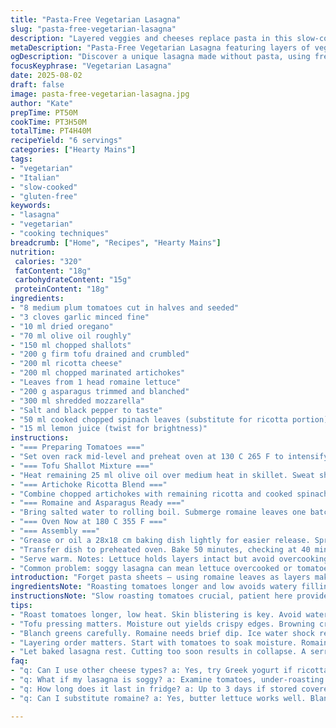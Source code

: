 ```yaml
---
title: "Pasta-Free Vegetarian Lasagna"
slug: "pasta-free-vegetarian-lasagna"
description: "Layered veggies and cheeses replace pasta in this slow-cooked, hearty lasagna variant. Tomatoes roasted until their skin slips off effortlessly. Tofu browned with shallots for texture and flavor. Artichokes chopped fine, a creamy ricotta blend with a spinach substitution. Romaine leaves hold layers instead of noodles. Asparagus blanched crisp-tender for bite. Mozzarella tops it all, browned golden in the oven. A balanced harmony of textures, freshness, and rich fattiness without traditional pasta."
metaDescription: "Pasta-Free Vegetarian Lasagna featuring layers of veggies and cheese for a hearty meal without the guilt"
ogDescription: "Discover a unique lasagna made without pasta, using fresh veggies and flavorful cheeses. A satisfying dish loaded with goodness"
focusKeyphrase: "Vegetarian Lasagna"
date: 2025-08-02
draft: false
image: pasta-free-vegetarian-lasagna.jpg
author: "Kate"
prepTime: PT50M
cookTime: PT3H50M
totalTime: PT4H40M
recipeYield: "6 servings"
categories: ["Hearty Mains"]
tags:
- "vegetarian"
- "Italian"
- "slow-cooked"
- "gluten-free"
keywords:
- "lasagna"
- "vegetarian"
- "cooking techniques"
breadcrumb: ["Home", "Recipes", "Hearty Mains"]
nutrition: 
 calories: "320"
 fatContent: "18g"
 carbohydrateContent: "15g"
 proteinContent: "18g"
ingredients:
- "8 medium plum tomatoes cut in halves and seeded"
- "3 cloves garlic minced fine"
- "10 ml dried oregano"
- "70 ml olive oil roughly"
- "150 ml chopped shallots"
- "200 g firm tofu drained and crumbled"
- "200 ml ricotta cheese"
- "200 ml chopped marinated artichokes"
- "Leaves from 1 head romaine lettuce"
- "200 g asparagus trimmed and blanched"
- "300 ml shredded mozzarella"
- "Salt and black pepper to taste"
- "50 ml cooked chopped spinach leaves (substitute for ricotta portion)"
- "15 ml lemon juice (twist for brightness)"
instructions:
- "=== Preparing Tomatoes ==="
- "Set oven rack mid-level and preheat oven at 130 C 265 F to intensify roasting without drying. Line baking sheet with parchment. Toss tomatoes with garlic, oregano, 45 ml olive oil, salt, pepper. Arrange cut side down. Roast about 2 hours 10 minutes until skins blister and detach with minimal tug. Let cool, slip skins with gentle rub. Reserve juices left on parchment."
- "=== Tofu Shallot Mixture ==="
- "Heat remaining 25 ml olive oil over medium heat in skillet. Sweat shallots until translucently soft, about 4 minutes. Add crumbled tofu. Saute stirring often until tofu edges crisp golden, about 5 minutes. Watch for browning smell but no burning. Remove from heat. Allow to cool slightly then fold in half the ricotta plus lemon juice. Season with salt and pepper. Set aside."
- "=== Artichoke Ricotta Blend ==="
- "Combine chopped artichokes with remaining ricotta and cooked spinach leaves instead of pure ricotta here. Brings moistness and vibrant color. Season. Hold chilled."
- "=== Romaine and Asparagus Ready ==="
- "Bring salted water to rolling boil. Submerge romaine leaves one batch at a time for 1-2 minutes until just wilted but still vivid green. Plunge immediately into ice water to stop cooking, intensify crunch and set color. Drain and pat dry. Blanch asparagus same way but 90 seconds max. Should be tender-firm, bright. Drain well."
- "=== Oven Now at 180 C 355 F ==="
- "=== Assembly ==="
- "Grease or oil a 28x18 cm baking dish lightly for easier release. Spread half the roasted tomatoes and their juice evenly forming a thick layer. Lay a full sheet of romaine leaves covering tomatoes completely to avoid sogginess. Dollop and spread tofu-ricotta mix over that evenly. Cover with another layer of lettuce leaves. Next, scatter asparagus lengthwise, pressing gently. Sprinkle 200 ml mozzarella over asparagus layer. Repeat layering with romaine leaves over mozzarella. Spread artichoke-spinach-ricotta blend evenly over leaves. Cover fully again with lettuce. Top with remaining tomatoes and mozzarella generously. Press down lightly to compact layers without crushing."
- "Transfer dish to preheated oven. Bake 50 minutes, checking at 40 minutes for bubbling edges and cheese browning. Foil tent if cheese browns too fast but inside still cool. Lasagna is ready when heated through, cheese bubbling golden, edges bubbling with a slight crust. Remove from oven, let rest uncovered for 10-15 minutes to set layers and ease slicing."
- "Serve warm. Notes: Lettuce holds layers intact but avoid overcooking or it turns slimy. Proper blanching timing critical. Tofu adds protein and texture; press out excess moisture beforehand for better browning. If no ricotta, substitute with thick Greek yogurt or blended cottage cheese mixed with a bit of lemon zest. Swap artichokes with roasted zucchini strips for variation. Keep olive oil generous during cooking to prevent sticking but not too much to flood layers. Medium heat critical in tofu step avoid sogginess."
- "Common problem: soggy lasagna can mean lettuce overcooked or tomatoes not sufficiently roasted to reduce water. Fix by roasting longer and drying lettuce leaves more thoroughly. Also layering order matters — tomato layer first on bottom absorbs less water into leaves."
introduction: "Forget pasta sheets — using romaine leaves as layers makes this dish lighter but holds everything together with no collapse. The tomatoes roast low and slow until their natural sugars caramelize, and you almost hear the sizzling. Garlic and oregano infuse subtle, rustic tones. Browning tofu adds a nutty bite to offset ricotta's creaminess. Artichokes bring moisture and briny notes; spinach blends in quietly to boost color and nutrition. Blanching greens just right keeps their snap, key to avoiding mush. Mozzarella finishes with that golden, bubbling top cloak — irresistible. Layers stack visually pretty, the kitchen fills with aromas coaxing the day along. Not so simple as just throwing everything in. Technique here matters; attention to timing, heat, water balance or risk a sad soggy slice. But when right, bite through textures unfold in satisfying progression — firm, creamy, fresh, oozy. Make space for resting after baking, layers need to set. Ready to slice with confidence, no sloppy mess. Lean on these tricks and you’ve elevated a humble veggie tray into full meal with umami punch without gluten or pasta fuss."
ingredientsNote: "Roasting tomatoes longer and low avoids watery filling and draws out deeper flavor. Remove seeds and skin carefully to avoid bitterness and over-moisture. Tofu pressed overnight yields a firmer crumb and browns more evenly. Shallots preferred for delicate sweetness but use onions if needed; cook slowly to avoid harsh bite. Using both ricotta and spinach in the artichoke blend adds moisture but helps keep dish cohesive. Romaine leaves can be tricky — always blanch briefly and shock in ice water to maintain texture. Asparagus must retain snap for mouthfeel; don’t overcook. Mozzarella should be freshly shredded for best melt and flavor. Olive oil generous for flavor and to prevent sticking but measured so dish doesn't become greasy. Lemon juice brightens tofu-ricotta mix, cuts richness. If spinach or asparagus unavailable, substitute blanched kale or green beans respectively — watch cooking times. Salt thoughtfully at each stage; under-seasoning is common pitfall."
instructionsNote: "Slow roasting tomatoes crucial, patient here provides intense natural sweetness and prevents watery layers below. Look for bubbling skin, giving easily when pressed. During tofu step, brown in batches if pan crowded; moisture escapes better, browning improves. Use medium heat, stirring often to avoid sticking but allow crust formation. There's slight resistance when tofu is ready, scent nutty, sound of faint sizzling. Blanching romaine and asparagus need vigilance; overdone leaves turn limp, mushy. Test by bending leaf — firm but pliant is goal. Assembly order locks in moisture control: tomato first layer absorbs some juice but doesn't flood leaves; layering lettuce between mixes creates barrier; cheese between veggie layers melts to glue structure. Cheeses measured with eyes — mozzarella not too thin or thick for even melting. Cover loosely with foil mid-bake if top browns too quick compared to centers warming. Rest time post-oven essential; cutting too soon leads to collapsing layers. Use serrated knife, slice gently with a sawing motion to keep intact. If lacking romaine, butter lettuce can substitute with gentler blanching. Keep dish size consistent to maintain layer height and cooking times aligned."
tips:
- "Roast tomatoes longer, low heat. Skin blistering is key. Avoid water by removing seeds; they add bitterness. Smell sweetness fills kitchen. Keep close watch."
- "Tofu pressing matters. Moisture out yields crispy edges. Browning creates texture. Saute shallots first. Sweetness rounds flavor; don’t rush. Stir frequently, avoiding burning."
- "Blanch greens carefully. Romaine needs brief dip. Ice water shock retains color and crisp. Asparagus? 90 seconds max. Too much time equals mush. Firmness is crucial."
- "Layering order matters. Start with tomatoes to soak moisture. Romaine barriers prevent sogginess. Interleave cheese and veggies to bind layers. Eyeball cheeses; thickness matters."
- "Let baked lasagna rest. Cutting too soon results in collapse. A serrated knife helps. Serve warm but wait for layers to settle. Visual appeal matters."
faq:
- "q: Can I use other cheese types? a: Yes, try Greek yogurt if ricotta unavailable. Cottage cheese is an option; add lemon zest for brightness."
- "q: What if my lasagna is soggy? a: Examine tomatoes, under-roasting causes moisture. Blanching too long leads to limp. Adjust future cooking times."
- "q: How long does it last in fridge? a: Up to 3 days if stored covered. Reheat gently. Freezing is possible, just remember to section before freezing."
- "q: Can I substitute romaine? a: Yes, butter lettuce works well. Blanch briefly; maintain texture. Watch timing; too long makes leaves limp."

---
```

